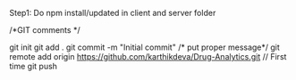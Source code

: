 Step1:
Do npm install/updated in client and server folder


/*GIT comments */

git init
git add .
git commit -m "Initial commit" /* put proper message*/
git remote add origin https://github.com/karthikdeva/Drug-Analytics.git  // First time 
git push 